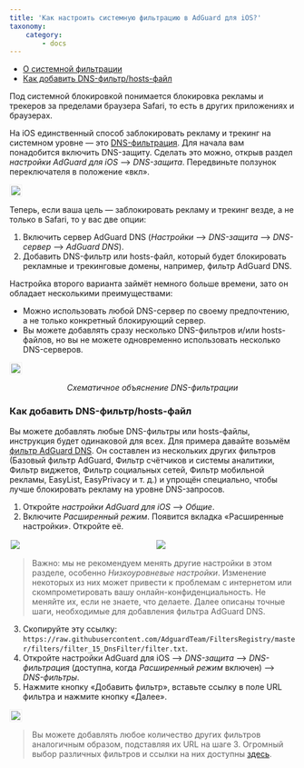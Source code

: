 ```yaml
---
title: 'Как настроить системную фильтрацию в AdGuard для iOS?'
taxonomy:
    category:
        - docs
---
```


 * [О системной фильтрации](#system-wide)
 * [Как добавить DNS-фильтр/hosts-файл](#filters)

<a name="system-wide"></a>
Под системной блокировкой понимается блокировка рекламы и трекеров за пределами браузера Safari, то есть в других приложениях и браузерах.

На iOS единственный способ заблокировать рекламу и трекинг на системном уровне — это [DNS-фильтрация](https://kb.adguard.com/ru/general/dns-filtering). Для начала вам понадобится включить DNS-защиту. Сделать это можно, открыв раздел *настройки AdGuard для iOS* —> *DNS-защита*. Передвиньте ползунок переключателя в положение «вкл».

<img src="https://cdn.adguard.com/public/Adguard/Blog/ios_dns_protection_ru.PNG" style="border: 1px solid #efefef; max-height: 700px; max-width: 350px; padding: 2px;">

Теперь, если ваша цель — заблокировать рекламу и трекинг везде, а не только в Safari, то у вас две опции:

1. Включить сервер AdGuard DNS (*Настройки* —> *DNS-защита* —> *DNS-сервер* —> *AdGuard DNS*).
2. Добавить DNS-фильтр или hosts-файл, который будет блокировать рекламные и трекинговые домены, например, фильтр AdGuard DNS.

Настройка второго варианта займёт немного больше времени, зато он обладает несколькими преимуществами:

* Можно использовать любой DNS-сервер по своему предпочтению, а не только конкретный блокирующий сервер.
* Вы можете добавлять сразу несколько DNS-фильтров и/или hosts-файлов, но вы не можете одновременно использовать несколько DNS-серверов.

<img src="https://cdn.adguard.com/public/Adguard/kb/DNS_filtering/how_dns_filtering_works_ru.png" style="border: 1px solid #efefef; max-height: 700px; max-width: 650px; padding: 2px;">
<p align="center"><i>Схематичное объяснение DNS-фильтрации</i></p>

<a name="filters"></a>
### Как добавить DNS-фильтр/hosts-файл

Вы можете добавлять любые DNS-фильтры или hosts-файлы, инструкция будет одинаковой для всех. Для примера давайте возьмём [фильтр AdGuard DNS](https://github.com/AdguardTeam/AdguardSDNSFilter). Он составлен из нескольких других фильтров (Базовый фильтр AdGuard, Фильтр счётчиков и системы аналитики, Фильтр виджетов, Фильтр социальных сетей, Фильтр мобильной рекламы, EasyList, EasyPrivacy и т. д.) и упрощён специально, чтобы лучше блокировать рекламу на уровне DNS-запросов.

1. Откройте *настройки AdGuard для iOS* —> *Общие*.
2. Включите *Расширенный режим*. Появится вкладка «Расширенные настройки». Откройте её.

<div style="display:flex">
     <div style="flex:1;padding-right:5px;">
          <img src="https://cdn.adguard.com/public/Adguard/Release_notes/iOS/v4.0/advanced_mode_ru.jpg" style="border: 0px solid #efefef; max-width: 350px; padding: 2px;">
     </div>
     <div style="flex:1;padding-left:5px;">
          <img src="https://cdn.adguard.com/public/Adguard/Blog/ios_advanced_settings_ru.PNG" style="border: 0px solid #efefef; max-width: 350px; padding: 2px;">
     </div>
</div>

> Важно: мы не рекомендуем менять другие настройки в этом разделе, особенно *Низкоуровневые настройки*. Изменение некоторых из них может привести к проблемам с интернетом или скомпрометировать вашу онлайн-конфиденциальность. Не меняйте их, если не знаете, что делаете. Далее описаны точные шаги, необходимые для добавления фильтра AdGuard DNS.

3. Скопируйте эту ссылку: `https://raw.githubusercontent.com/AdguardTeam/FiltersRegistry/master/filters/filter_15_DnsFilter/filter.txt`.
4. Откройте настройки AdGuard для iOS —> *DNS-защита* —> *DNS-фильтрация* (доступна, когда *Расширенный режим* включен) —> *DNS-фильтры*.
5. Нажмите кнопку «Добавить фильтр», вставьте ссылку в поле URL фильтра и нажмите кнопку «Далее».

<img src="https://cdn.adguard.com/public/Adguard/Blog/ios_adding_a_filter_ru.PNG" style="border: 1px solid #efefef; max-height: 700px; max-width: 350px; padding: 2px;">

> Вы можете добавлять любое количество других фильтров аналогичным образом, подставляя их URL на шаге 3. Огромный выбор различных фильтров и ссылки на них доступны [здесь](https://filterlists.com).
